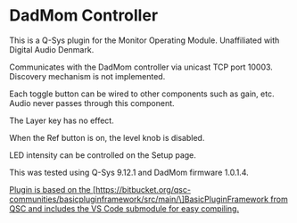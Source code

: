 # DadMom Controller

This is a Q-Sys plugin for the Monitor Operating Module. Unaffiliated with Digital Audio Denmark.

Communicates with the DadMom controller via unicast TCP port 10003. Discovery mechanism is not implemented.

Each toggle button can be wired to other components such as gain, etc. Audio never passes through this component.

The Layer key has no effect.

When the Ref button is on, the level knob is disabled.

LED intensity can be controlled on the Setup page.

This was tested using Q-Sys 9.12.1 and DadMom firmware 1.0.1.4.

[Plugin is based on the \[https://bitbucket.org/qsc-communities/basicpluginframework/src/main/\]BasicPluginFramework from QSC and includes the VS Code submodule for easy compiling.](https://bitbucket.org/qsc-communities/basicpluginframework/src/main/)
